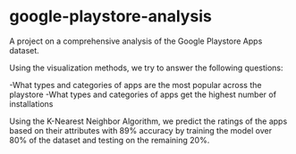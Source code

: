 # google-playstore-analysis
A project on a comprehensive analysis of the Google Playstore Apps dataset.

Using the visualization methods, we try to answer the following questions:

-What types and categories of apps are the most popular across the playstore
-What types and categories of apps get the highest number of installations


Using the K-Nearest Neighbor Algorithm, we predict the ratings of the apps based on their attributes with 89% accuracy by training the model over 80% of the dataset and testing on the remaining 20%.
